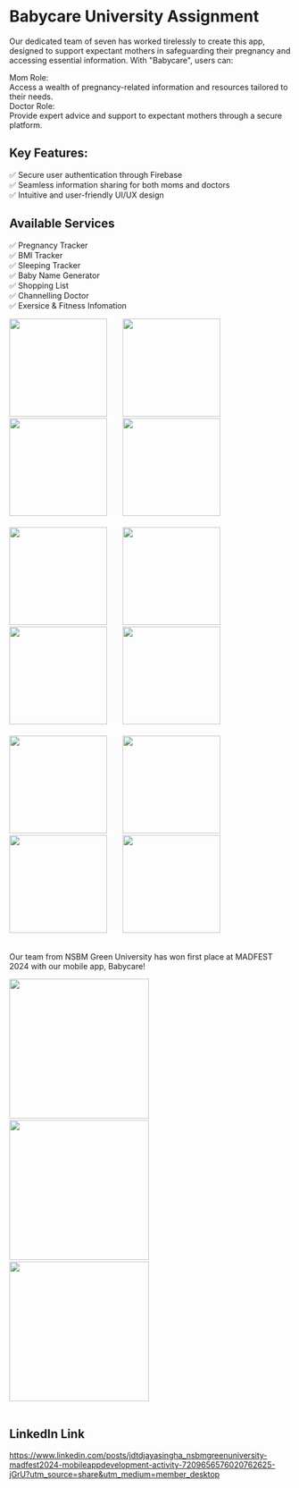 # Babycare University Assignment

Our dedicated team of seven has worked tirelessly to create this app, designed to support expectant mothers in safeguarding their pregnancy and accessing essential information. With "Babycare", users can:

Mom Role:<br>
Access a wealth of pregnancy-related information and resources tailored to their needs.<br>
Doctor Role:<br>
Provide expert advice and support to expectant mothers through a secure platform.

## Key Features:

✅ Secure user authentication through Firebase<br>
✅ Seamless information sharing for both moms and doctors<br>
✅ Intuitive and user-friendly UI/UX design

## Available Services

✅ Pregnancy Tracker<br>
✅ BMI Tracker<br>
✅ Sleeping Tracker<br>
✅ Baby Name Generator<br>
✅ Shopping List<br>
✅ Channelling Doctor<br>
✅ Exersice & Fitness Infomation 

<div>
 <img width=175 src="https://github.com/user-attachments/assets/31af42ff-c1c0-490b-9767-f603d44d503f"/>&nbsp;&nbsp;&nbsp;&nbsp;&nbsp;&nbsp;
 <img width=175 src="https://github.com/user-attachments/assets/c981f6f0-225e-4483-bc67-17b32ea39f64"/>&nbsp;&nbsp;&nbsp;&nbsp;&nbsp;&nbsp;
 <img width=175 src="https://github.com/user-attachments/assets/52d88fcd-70b7-4d29-a4ab-4f83578aa6cf"/>&nbsp;&nbsp;&nbsp;&nbsp;&nbsp;&nbsp;
 <img width=175 src="https://github.com/user-attachments/assets/f548958f-a1f8-41d3-88a0-b3888d2b76f1"/>
</div> 
<br>
<div>
 <img width=175 src="https://github.com/user-attachments/assets/245bb247-4d77-4133-af79-0baa7de1f397"/>&nbsp;&nbsp;&nbsp;&nbsp;&nbsp;&nbsp;
 <img width=175 src="https://github.com/user-attachments/assets/919840ea-1162-4f4f-a9ee-b5aef02d6302"/>&nbsp;&nbsp;&nbsp;&nbsp;&nbsp;&nbsp;
 <img width=175 src="https://github.com/user-attachments/assets/ab6b5198-a87d-45ac-8be4-26cde0273010"/>&nbsp;&nbsp;&nbsp;&nbsp;&nbsp;&nbsp;
 
 <img width=175 src="https://github.com/user-attachments/assets/106d297c-9a7b-4b46-a97a-55a9ad1f1612"/>
</div>
<br>
<div>
 <img width=175 src="https://github.com/user-attachments/assets/f6475474-c311-4d23-8aa6-65645d560206"/>&nbsp;&nbsp;&nbsp;&nbsp;&nbsp;&nbsp;
 <img width=175 src="https://github.com/user-attachments/assets/bb5ea1f4-8f2e-4e6a-828c-3cf4a10f4dac"/>&nbsp;&nbsp;&nbsp;&nbsp;&nbsp;&nbsp;
 <img width=175 src="https://github.com/user-attachments/assets/8f023afe-e62f-4570-8e11-0dc6d74f7d62"/>&nbsp;&nbsp;&nbsp;&nbsp;&nbsp;&nbsp;
 <img width=175 src="https://github.com/user-attachments/assets/70e07c08-07fe-4521-a431-11531e87f3bf"/> 
</div><br>

<p>Our team from NSBM Green University has won first place at MADFEST 2024 with our mobile app, Babycare!</p>

<div>
 <img width=250 src="https://github.com/user-attachments/assets/f8b402bb-8e0b-4b58-a256-274ce95de5d2"/>&nbsp;&nbsp;&nbsp;&nbsp;
 <img width=250 src="https://github.com/user-attachments/assets/25f910ce-b8d2-410b-ac9a-a415f4da5971"/>&nbsp;&nbsp;&nbsp;&nbsp;
 <img width=250 src="https://github.com/user-attachments/assets/003cb9f9-69a8-4435-bbc0-32f518357aa7"/>
</div><br>

## LinkedIn Link

https://www.linkedin.com/posts/jdtdjayasingha_nsbmgreenuniversity-madfest2024-mobileappdevelopment-activity-7209656576020762625-jGrU?utm_source=share&utm_medium=member_desktop
